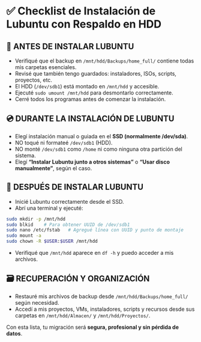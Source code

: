 # ✅ **Checklist de Instalación de Lubuntu con Respaldo en HDD**

## 🔐 ANTES DE INSTALAR LUBUNTU

* Verifiqué que el backup en `/mnt/hdd/Backups/home_full/` contiene todas mis carpetas esenciales.
* Revisé que también tengo guardados: instaladores, ISOs, scripts, proyectos, etc.
* El HDD (`/dev/sdb1`) está montado en `/mnt/hdd` y accesible.
* Ejecuté `sudo umount /mnt/hdd` para desmontarlo correctamente.
* Cerré todos los programas antes de comenzar la instalación.

## 💿 DURANTE LA INSTALACIÓN DE LUBUNTU

* Elegí instalación manual o guiada en el **SSD (normalmente /dev/sda)**.
* NO toqué ni formateé `/dev/sdb1` (HDD).
* NO monté `/dev/sdb1` como `/home` ni como ninguna otra partición del sistema.
* Elegí **“Instalar Lubuntu junto a otros sistemas”** o **“Usar disco manualmente”**, según el caso.

## 🔁 DESPUÉS DE INSTALAR LUBUNTU

* Inicié Lubuntu correctamente desde el SSD.
* Abrí una terminal y ejecuté:

```bash
sudo mkdir -p /mnt/hdd
sudo blkid    # Para obtener UUID de /dev/sdb1
sudo nano /etc/fstab   # Agregué línea con UUID y punto de montaje
sudo mount -a
sudo chown -R $USER:$USER /mnt/hdd
```

* Verifiqué que `/mnt/hdd` aparece en `df -h` y puedo acceder a mis archivos.

## 🗃️ RECUPERACIÓN Y ORGANIZACIÓN

* Restauré mis archivos de backup desde `/mnt/hdd/Backups/home_full/` según necesidad.
* Accedí a mis proyectos, VMs, instaladores, scripts y recursos desde sus carpetas en `/mnt/hdd/Almacen/` y `/mnt/hdd/Proyectos/`.

Con esta lista, tu migración será **segura, profesional y sin pérdida de datos**.

